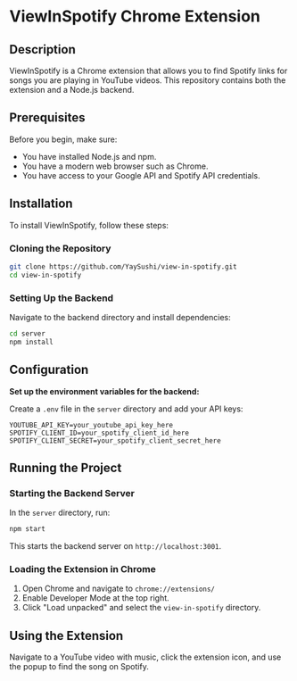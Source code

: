 
# ViewInSpotify Chrome Extension

## Description

ViewInSpotify is a Chrome extension that allows you to find Spotify links for songs you are playing in YouTube videos. This repository contains both the extension and a Node.js backend.

## Prerequisites

Before you begin, make sure:
- You have installed Node.js and npm.
- You have a modern web browser such as Chrome.
- You have access to your Google API and Spotify API credentials.

## Installation

To install ViewInSpotify, follow these steps:

### Cloning the Repository

```bash
git clone https://github.com/YaySushi/view-in-spotify.git
cd view-in-spotify
```

### Setting Up the Backend

Navigate to the backend directory and install dependencies:

```bash
cd server
npm install
```

## Configuration

**Set up the environment variables for the backend:**

   Create a `.env` file in the `server` directory and add your API keys:

   ```plaintext
   YOUTUBE_API_KEY=your_youtube_api_key_here
   SPOTIFY_CLIENT_ID=your_spotify_client_id_here
   SPOTIFY_CLIENT_SECRET=your_spotify_client_secret_here
   ```

## Running the Project

### Starting the Backend Server

In the `server` directory, run:

```bash
npm start
```

This starts the backend server on `http://localhost:3001`.

### Loading the Extension in Chrome

1. Open Chrome and navigate to `chrome://extensions/`
2. Enable Developer Mode at the top right.
3. Click "Load unpacked" and select the `view-in-spotify` directory.

## Using the Extension

Navigate to a YouTube video with music, click the extension icon, and use the popup to find the song on Spotify.
